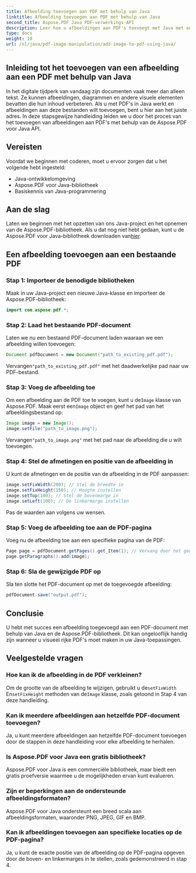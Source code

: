 ```yaml
---
title: Afbeelding toevoegen aan PDF met behulp van Java
linktitle: Afbeelding toevoegen aan PDF met behulp van Java
second_title: Aspose.PDF Java PDF-verwerkings-API
description: Leer hoe u afbeeldingen aan PDF's toevoegt met Java met onze stapsgewijze handleiding. Verbeter uw PDF-documenten moeiteloos met visuals.
type: docs
weight: 10
url: /nl/java/pdf-image-manipulation/add-image-to-pdf-using-java/
---
```


## Inleiding tot het toevoegen van een afbeelding aan een PDF met behulp van Java

In het digitale tijdperk van vandaag zijn documenten vaak meer dan alleen tekst. Ze kunnen afbeeldingen, diagrammen en andere visuele elementen bevatten die hun inhoud verbeteren. Als u met PDF's in Java werkt en afbeeldingen aan deze bestanden wilt toevoegen, bent u hier aan het juiste adres. In deze stapsgewijze handleiding leiden we u door het proces van het toevoegen van afbeeldingen aan PDF's met behulp van de Aspose.PDF voor Java API.

## Vereisten

Voordat we beginnen met coderen, moet u ervoor zorgen dat u het volgende hebt ingesteld:

- Java-ontwikkelomgeving
- Aspose.PDF voor Java-bibliotheek
- Basiskennis van Java-programmering

## Aan de slag

Laten we beginnen met het opzetten van ons Java-project en het opnemen van de Aspose.PDF-bibliotheek. Als u dat nog niet hebt gedaan, kunt u de Aspose.PDF voor Java-bibliotheek downloaden van[hier](https://releases.aspose.com/pdf/java/).

## Een afbeelding toevoegen aan een bestaande PDF

### Stap 1: Importeer de benodigde bibliotheken

Maak in uw Java-project een nieuwe Java-klasse en importeer de Aspose.PDF-bibliotheek:

```java
import com.aspose.pdf.*;
```

### Stap 2: Laad het bestaande PDF-document

Laten we nu een bestaand PDF-document laden waaraan we een afbeelding willen toevoegen:

```java
Document pdfDocument = new Document("path_to_existing_pdf.pdf");
```

 Vervangen`"path_to_existing_pdf.pdf"` met het daadwerkelijke pad naar uw PDF-bestand.

### Stap 3: Voeg de afbeelding toe

 Om een afbeelding aan de PDF toe te voegen, kunt u de`Image` klasse van Aspose.PDF. Maak eerst een`Image` object en geef het pad van het afbeeldingsbestand op:

```java
Image image = new Image();
image.setFile("path_to_image.png");
```

 Vervangen`"path_to_image.png"` met het pad naar de afbeelding die u wilt toevoegen.

### Stap 4: Stel de afmetingen en positie van de afbeelding in

U kunt de afmetingen en de positie van de afbeelding in de PDF aanpassen:

```java
image.setFixWidth(200); // Stel de breedte in
image.setFixHeight(150); // Hoogte instellen
image.setTop(100); // Stel de bovenmarge in
image.setLeft(100); // De linkermarge instellen
```

Pas de waarden aan volgens uw wensen.

### Stap 5: Voeg de afbeelding toe aan de PDF-pagina

Voeg nu de afbeelding toe aan een specifieke pagina van de PDF:

```java
Page page = pdfDocument.getPages().get_Item(1); // Vervang door het gewenste paginanummer
page.getParagraphs().add(image);
```

### Stap 6: Sla de gewijzigde PDF op

Sla ten slotte het PDF-document op met de toegevoegde afbeelding:

```java
pdfDocument.save("output.pdf");
```

## Conclusie

U hebt met succes een afbeelding toegevoegd aan een PDF-document met behulp van Java en de Aspose.PDF-bibliotheek. Dit kan ongelooflijk handig zijn wanneer u visueel rijke PDF's moet maken in uw Java-toepassingen.

## Veelgestelde vragen

### Hoe kan ik de afbeelding in de PDF verkleinen?

 Om de grootte van de afbeelding te wijzigen, gebruikt u de`setFixWidth` En`setFixHeight` methoden van de`Image` klasse, zoals getoond in Stap 4 van deze handleiding.

### Kan ik meerdere afbeeldingen aan hetzelfde PDF-document toevoegen?

Ja, u kunt meerdere afbeeldingen aan hetzelfde PDF-document toevoegen door de stappen in deze handleiding voor elke afbeelding te herhalen.

### Is Aspose.PDF voor Java een gratis bibliotheek?

Aspose.PDF voor Java is een commerciële bibliotheek, maar biedt een gratis proefversie waarmee u de mogelijkheden ervan kunt evalueren.

### Zijn er beperkingen aan de ondersteunde afbeeldingsformaten?

Aspose.PDF voor Java ondersteunt een breed scala aan afbeeldingsformaten, waaronder PNG, JPEG, GIF en BMP.

### Kan ik afbeeldingen toevoegen aan specifieke locaties op de PDF-pagina?

Ja, u kunt de exacte positie van de afbeelding op de PDF-pagina opgeven door de boven- en linkermarges in te stellen, zoals gedemonstreerd in stap 4.